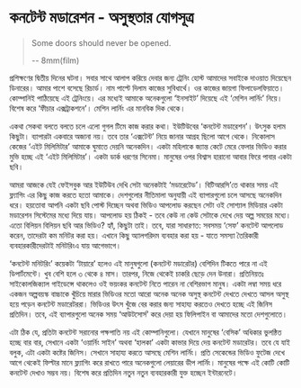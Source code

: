 # কনটেন্ট মডারেশন - অসুস্থতার যোগসূত্র

> Some doors should never be opened.
>
> -- 8mm\(film\)

প্রশিক্ষণের দ্বিতীয় দিনের ঘটনা। সবার সাথে আলাপ করিয়ে দেবার জন্য ট্রেনিং হোস্ট আমাদের সবাইকে দাওয়াত দিয়েছেন ডিনারের। আমার পাশে বসেছে রিচার্ড। নাম পাল্টে দিলাম কাজের সুবিধার্থে। ওর কাজের জায়গা ফিলাডেলফিয়াতে। কোম্পানিই পাঠিয়েছে এই ট্রেনিংয়ে। এর মধ্যেই আমাকে অনেকগুলো ‘ইনসাইট’ দিয়েছে এই ‘মেশিন লার্নিং’ নিয়ে। বিশেষ করে ‘ফীচার এক্সট্রাকশনে’। মেশিন লার্নিং এর মানবিক দিক থেকে।

একথা সেকথা বলতে বলতে চলে এলো গুগল টিমে কাজ করার কথা। ইউটিউবের ‘কনটেন্ট মডারেশন’। উৎসুক হলাম কিছুটা। ব্যাপারটা একবারে অজানা নয়। তবে তার ‘এক্সটেন্ট’ নিয়ে জানার আগ্রহ ছিলো আগে থেকে। নিকোলাস কেজের ‘এইট মিলিমিটার’ আমাকে ঘুমাতে দেয়নি অনেকদিন। একটা মহিলাকে জ্যান্ত কেটে মেরে ফেলার ভিডিও করার মুভি হচ্ছে এই ‘এইট মিলিমিটার’। একটা ডার্ক ধরণের সিনেমা। মানুষের ওপর বিশ্বাস হারানো আবার ফিরে পাবার একটা ছবি।

আমরা আজকে যেই ফেইসবুক আর ইউটিউব দেখি সেটা অনেকটাই ‘মডারেটেড’। বিটিআরসি’তে থাকার সময় এই ফ্ল্যাগিং এর কিছু কাজ করতে হতো আমাকে। দেশগুলোর নীতিমালা অনুযায়ী এই ব্যাপারগুলো চলে আসছে অনেকদিন ধরে। হয়তোবা আপনি একটা ছবি পোস্ট দিচ্ছেন অথবা ভিডিও আপলোড করছেন সেটা ওই সোশ্যাল মিডিয়ার একটা মডারেশন সিস্টেমের মধ্যে দিয়ে যায়। আপলোড হয় ঠিকই - তবে কেউ না কেউ সেটাকে দেখে দেয় অল্প সময়ের মধ্যে। এতো বিলিয়ন বিলিয়ন ছবি আর ভিডিও? হ্যাঁ, কিছুটা তাই। তবে, যারা সাধারণত: সবসময় ‘সেফ’ কনটেন্ট আপলোড করেন, তাদেরটা কম মনিটর করা হয়। এখানে কিছু অ্যালগরিদম ব্যবহার করা হয় - যাতে সমস্যা তৈরিকারী ব্যবহারকারীদেরটাই মনিটরিংএ যায় আগেভাগে।

‘কনটেন্ট মনিটরিং’ কয়েকটা ‘টায়ারে’ হলেও এই মানুষগুলো \(কনটেন্ট মডারেটর\) বেশিদিন টিকতে পারে না এই ডিপার্টমেন্টে। খুব বেশি হলে ৩ থেকে ৪ মাস। তারপর, নিজে থেকেই চাকরি ছেড়ে দেন উনারা। প্রতিনিয়তঃ সাইকোলজিক্যাল গাইডেন্সে থাকলেও ওই ভয়ংকর কনটেন্ট নিতে পারেন না বেশিরভাগ মানুষ। একটা লম্বা সময় ধরে একজন অল্পবয়স্ক বাচ্চাকে খুঁচিয়ে মারার ভিডিওর মতো আরো অনেক অনেক অসুস্থ কনটেন্ট দেখতে দেখতে আসল অসুস্থ হয়ে পড়েন কনটেন্ট মডারেটররা। ভিডিওর উৎস খুঁজে বের করার জন্য সাহায্য করতেও দেখতে হচ্ছে এই জিনিস প্রতিদিন। তবে, এই ব্যাপারগুলো অনেক সময় ‘আউটসোর্স’ করে দেয়া হয় ফিলিপাইন বা আমাদের মতো দেশগুলোতে।

এটা ঠিক যে, প্রতিটা কনটেন্ট সরানোর পক্ষপাতি নয় এই কোম্পানিগুলো। যেখানে মানুষের ‘বেসিক’ অধিকার ভুলন্ঠিত হচ্ছে বার বার, সেখানে একটা ‘ওয়ার্নিং সাইন’ অথবা ‘হালকা’ একটা কাভার দিয়ে দেয় কনটেন্ট মডারেটর। তবে যে যাই বলুক, এটা একটা কষ্টের জিনিস। সেখানে সাহায্য করতে আসছে মেশিন লার্নিং। প্রতি সেকেন্ডের ভিডিও ফুটেজ দেখে আগে থেকেই ফিল্টার মানে ফ্ল্যাগিং করে রাখতে পারে অনেকগুলো লেয়ারের ডীপ লার্নিং। মানুষের পক্ষে এই কোটি কোটি কনটেন্ট দেখাও সম্ভব নয়। বিশেষ করে প্রতিদিন নতুন নতুন ব্যবহারকারী যুক্ত হচ্ছেন ইন্টারনেটে।

